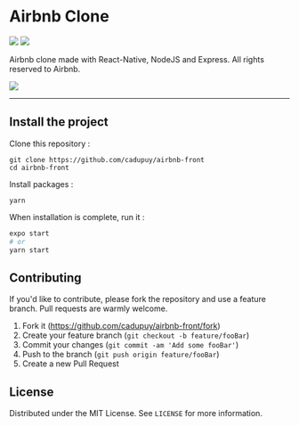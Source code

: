 # Airbnb Clone

![](https://img.shields.io/github/last-commit/cadupuy/airbnb-front.svg?style=for-the-badge)
![](https://img.shields.io/github/license/cadupuy/airbnb-front.svg?style=for-the-badge)

Airbnb clone made with React-Native, NodeJS and Express. All rights reserved to Airbnb.

[![](https://image.noelshack.com/fichiers/2020/48/5/1606469488-qqqqqq.png)]()

---

## Install the project

Clone this repository :

```
git clone https://github.com/cadupuy/airbnb-front
cd airbnb-front
```

Install packages :

```
yarn
```

When installation is complete, run it :


```bash
expo start
# or
yarn start
```


## Contributing

If you'd like to contribute, please fork the repository and use a feature branch. Pull requests are warmly welcome.

1. Fork it (<https://github.com/cadupuy/airbnb-front/fork>)
2. Create your feature branch (`git checkout -b feature/fooBar`)
3. Commit your changes (`git commit -am 'Add some fooBar'`)
4. Push to the branch (`git push origin feature/fooBar`)
5. Create a new Pull Request

## License

Distributed under the MIT License. See `LICENSE` for more information.
